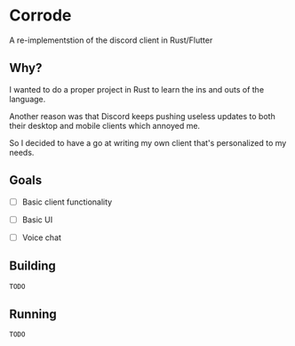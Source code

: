 # Corrode
A re-implementstion of the discord client in Rust/Flutter

## Why?
I wanted to do a proper project in Rust to learn the ins and outs of the language.

Another reason was that Discord keeps pushing useless updates to both their desktop and mobile clients which annoyed me.

So I decided to have a go at writing my own client that's personalized to my needs.

## Goals
- [ ] Basic client functionality
- [ ] Basic UI
- [ ] Voice chat


## Building
```bash
TODO
```

## Running
```bash
TODO
```

